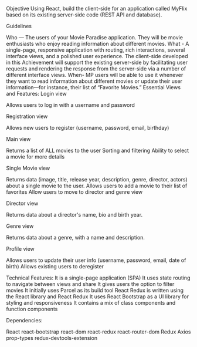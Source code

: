 Objective
Using React, build the client-side for an application called MyFlix based on its existing server-side code (REST API and database).

Guidelines

Who — The users of your Movie Paradise application. They will be movie enthusiasts who enjoy reading information about different movies.
What - A single-page, responsive application with routing, rich interactions, several interface views, and a polished user experience. The client-side developed in this Achievement will support the existing server-side by facilitating user requests and rendering the response from the server-side via a number of different interface views.
When- MP users will be able to use it whenever they want to read information about different movies or update their user information—for instance, their list of “Favorite Movies.”
Essential Views and Features:
Login view

Allows users to log in with a username and password

Registration view

Allows new users to register (username, password, email, birthday)

Main view

Returns a list of ALL movies to the user
Sorting and filtering
Ability to select a movie for more details

Single Movie view

Returns data (image, title, release year, description, genre, director, actors) about a single movie to the user.
Allows users to add a movie to their list of favorites
Allow users to move to director and genre view

Director view

Returns data about a director's name, bio and birth year.

Genre view

Returns data about a genre, with a name and description.

Profile view

Allows users to update their user info (username, password, email, date of birth)
Allows existing users to deregister

Technical Features:
It is a single-page application (SPA)
It uses state routing to navigate between views and share
It gives users the option to filter movies
It initially uses Parcel as its build tool
React Redux is written using the React library and React Redux
It uses React Bootstrap as a UI library for styling and responsiveness
It contains a mix of class components and function components

Dependencies:

React
react-bootstrap
react-dom
react-redux
react-router-dom
Redux
Axios
prop-types
redux-devtools-extension
